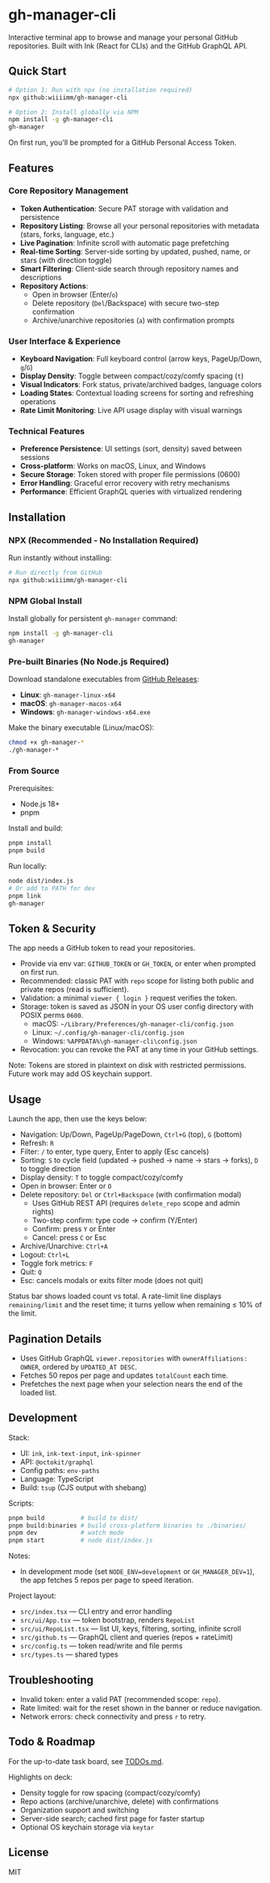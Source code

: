# gh-manager-cli

Interactive terminal app to browse and manage your personal GitHub repositories. Built with Ink (React for CLIs) and the GitHub GraphQL API.

## Quick Start

```bash
# Option 1: Run with npx (no installation required)
npx github:wiiiimm/gh-manager-cli

# Option 2: Install globally via NPM
npm install -g gh-manager-cli
gh-manager
```

On first run, you'll be prompted for a GitHub Personal Access Token.

## Features

### Core Repository Management
- **Token Authentication**: Secure PAT storage with validation and persistence
- **Repository Listing**: Browse all your personal repositories with metadata (stars, forks, language, etc.)
- **Live Pagination**: Infinite scroll with automatic page prefetching
- **Real-time Sorting**: Server-side sorting by updated, pushed, name, or stars (with direction toggle)
- **Smart Filtering**: Client-side search through repository names and descriptions
- **Repository Actions**:
  - Open in browser (Enter/`o`)
  - Delete repository (`Del`/Backspace) with secure two-step confirmation
  - Archive/unarchive repositories (`a`) with confirmation prompts

### User Interface & Experience
- **Keyboard Navigation**: Full keyboard control (arrow keys, PageUp/Down, `g`/`G`)
- **Display Density**: Toggle between compact/cozy/comfy spacing (`t`)
- **Visual Indicators**: Fork status, private/archived badges, language colors
- **Loading States**: Contextual loading screens for sorting and refreshing operations
- **Rate Limit Monitoring**: Live API usage display with visual warnings

### Technical Features
- **Preference Persistence**: UI settings (sort, density) saved between sessions
- **Cross-platform**: Works on macOS, Linux, and Windows
- **Secure Storage**: Token stored with proper file permissions (0600)
- **Error Handling**: Graceful error recovery with retry mechanisms
- **Performance**: Efficient GraphQL queries with virtualized rendering

## Installation

### NPX (Recommended - No Installation Required)

Run instantly without installing:

```bash
# Run directly from GitHub
npx github:wiiiimm/gh-manager-cli
```

### NPM Global Install

Install globally for persistent `gh-manager` command:

```bash
npm install -g gh-manager-cli
gh-manager
```

### Pre-built Binaries (No Node.js Required)

Download standalone executables from [GitHub Releases](https://github.com/wiiiimm/gh-manager-cli/releases):

- **Linux**: `gh-manager-linux-x64`
- **macOS**: `gh-manager-macos-x64` 
- **Windows**: `gh-manager-windows-x64.exe`

Make the binary executable (Linux/macOS):
```bash
chmod +x gh-manager-*
./gh-manager-*
```

### From Source

Prerequisites:
- Node.js 18+
- pnpm

Install and build:

```bash
pnpm install
pnpm build
```

Run locally:

```bash
node dist/index.js
# Or add to PATH for dev
pnpm link
gh-manager
```

## Token & Security

The app needs a GitHub token to read your repositories.

- Provide via env var: `GITHUB_TOKEN` or `GH_TOKEN`, or enter when prompted on first run.
- Recommended: classic PAT with `repo` scope for listing both public and private repos (read is sufficient).
- Validation: a minimal `viewer { login }` request verifies the token.
- Storage: token is saved as JSON in your OS user config directory with POSIX perms `0600`.
  - macOS: `~/Library/Preferences/gh-manager-cli/config.json`
  - Linux: `~/.config/gh-manager-cli/config.json`
  - Windows: `%APPDATA%\gh-manager-cli\config.json`
- Revocation: you can revoke the PAT at any time in your GitHub settings.

Note: Tokens are stored in plaintext on disk with restricted permissions. Future work may add OS keychain support.

## Usage

Launch the app, then use the keys below:

- Navigation: Up/Down, PageUp/PageDown, `Ctrl+G` (top), `G` (bottom)
- Refresh: `R`
- Filter: `/` to enter, type query, Enter to apply (Esc cancels)
- Sorting: `S` to cycle field (updated → pushed → name → stars → forks), `D` to toggle direction
- Display density: `T` to toggle compact/cozy/comfy
- Open in browser: Enter or `O`
- Delete repository: `Del` or `Ctrl+Backspace` (with confirmation modal)
  - Uses GitHub REST API (requires `delete_repo` scope and admin rights)
  - Two-step confirm: type code → confirm (Y/Enter)
  - Confirm: press `Y` or Enter
  - Cancel: press `C` or Esc
- Archive/Unarchive: `Ctrl+A`
- Logout: `Ctrl+L`
- Toggle fork metrics: `F`
- Quit: `Q`
- Esc: cancels modals or exits filter mode (does not quit)

Status bar shows loaded count vs total. A rate-limit line displays `remaining/limit` and the reset time; it turns yellow when remaining ≤ 10% of the limit.

## Pagination Details

- Uses GitHub GraphQL `viewer.repositories` with `ownerAffiliations: OWNER`, ordered by `UPDATED_AT DESC`.
- Fetches 50 repos per page and updates `totalCount` each time.
- Prefetches the next page when your selection nears the end of the loaded list.

## Development

Stack:
- UI: `ink`, `ink-text-input`, `ink-spinner`
- API: `@octokit/graphql`
- Config paths: `env-paths`
- Language: TypeScript
- Build: `tsup` (CJS output with shebang)

Scripts:

```bash
pnpm build          # build to dist/
pnpm build:binaries # build cross-platform binaries to ./binaries/
pnpm dev            # watch mode
pnpm start          # node dist/index.js
```

Notes:
- In development mode (set `NODE_ENV=development` or `GH_MANAGER_DEV=1`), the app fetches 5 repos per page to speed iteration.

Project layout:
- `src/index.tsx` — CLI entry and error handling
- `src/ui/App.tsx` — token bootstrap, renders `RepoList`
- `src/ui/RepoList.tsx` — list UI, keys, filtering, sorting, infinite scroll
- `src/github.ts` — GraphQL client and queries (repos + rateLimit)
- `src/config.ts` — token read/write and file perms
- `src/types.ts` — shared types

## Troubleshooting

- Invalid token: enter a valid PAT (recommended scope: `repo`).
- Rate limited: wait for the reset shown in the banner or reduce navigation.
- Network errors: check connectivity and press `r` to retry.

## Todo & Roadmap

For the up-to-date task board, see [TODOs.md](./TODOs.md).

Highlights on deck:
- Density toggle for row spacing (compact/cozy/comfy)
- Repo actions (archive/unarchive, delete) with confirmations
- Organization support and switching
- Server-side search; cached first page for faster startup
- Optional OS keychain storage via `keytar`

## License

MIT
